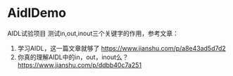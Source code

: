 # AidlDemo
AIDL试验项目
测试in,out,inout三个关键字的作用，参考文章：
1. 学习AIDL，这一篇文章就够了 https://www.jianshu.com/p/a8e43ad5d7d2
2. 你真的理解AIDL中的in，out，inout么？ https://www.jianshu.com/p/ddbb40c7a251
